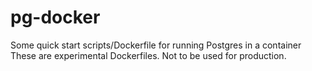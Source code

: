 # pg-docker
Some quick start scripts/Dockerfile for running Postgres in a container
These are experimental Dockerfiles. Not to be used for production.
